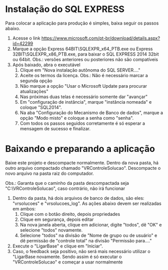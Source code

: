 # Instalação do SQL EXPRESS

Para colocar a aplicação para produção é simples, baixa seguir os passos abaixo.

1) Acesse o link https://www.microsoft.com/pt-br/download/details.aspx?id=42299
2) Marque a opção Express 64BIT\SQLEXPR_x64_PTB.exe ou Express 32BIT\SQLEXPR_x86_PTB.exe, para baixar o SQL EXPRESS 2014 32bit ou 64bit. 
	Obs.: versões anteriores ou posteriores não são compatíveis
4) Após baixado, abra o executável
	1) Clique em "Nova instalação autônoma do SQL SERVER...."
	2) Aceite os termos da licença. Obs.: Não é necessário marcar a segunda opção
	3) Não marque a opção "Usar o Microsoft Update para procurar atualizações"
	4) Nas próximas duas telas é necessário somente dar "avançar"
	5) Em "configuração de instância", marque "instância nomeada" e coloque "SQL2014".
	6) Na aba "Configuração do Mecanismo de Banco de dados", marque a opção "Modo misto" e coloque a senha como "senha".
	7) Com todos os passos seguidos corretamente é só esperar a mensagem de sucesso e finalizar.

# Baixando e preparando a aplicação

Baixe este projeto e descompacte normalmente. Dentro da nova pasta, há outro arquivo compactado chamado "VRControleSolucao". Descompacte o novo arquivo na pasta raiz do computador.

Obs.: Garanta que o caminho da pasta descompactada seja "C:\VRControleSolucao", caso contrário, não irá funcionar
1) Dentro da pasta, há dois arquivos de banco de dados, são eles: "vrsolucoes" e "vrsolucoes_log". As ações abaixo devem ser realizadas em ambos:
	1) Clique com o botão direito, depois propriedades
	2) Clique em segurança, depois editar
	3) Na nova janela aberta, clique em adicionar, digite "todos", dê "OK" e selecione "todos" novamente. 
	4) Selecione "todos" na divisão de "Nome de grupo ou de usuário" e dê permissão de "controle total" na divisão "Permissão para...."
2) Execute o "LigarBase" e clique em "Iniciar".
3) Caso, o feedback seja positivo, não será mais necessário utilizar o "LigarBase novamente. Sendo assim é só executar o "VRControleSolucao" e começar a usar normalmente



